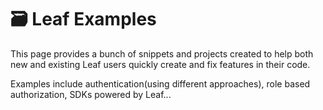 # 🗃 Leaf Examples

This page provides a bunch of snippets and projects created to help both new and existing Leaf users quickly create and fix features in their code.

Examples include authentication(using different approaches), role based authorization, SDKs powered by Leaf...
